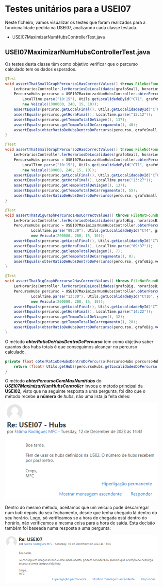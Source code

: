 # Testes unitários para a USEI07

Neste ficheiro, vamos visualizar os testes que foram realizados para a funcionalidade pedida na USEI07, analizando cada classe testada.
* USEI07MaximizarNumHubsControllerTest.java

## USEI07MaximizarNumHubsControllerTest.java

Os testes desta classe têm como objetivo verificar que o percurso calculado tem os dados esperados.

```java
@Test
void assertThatSmallGraphPercurso1HasCorrectValues() throws FileNotFoundException {
    LerHorariosController.lerHorariosDeLocalidades(grafoSmall, horariosSmall);
    PercursoHubs percurso = USEI07MaximizarNumHubsController.obterPercursoComMaxNumHubs(grafoSmall,5,
        LocalTime.parse("10:15"), Utils.getLocalidadeById("CT1", grafoSmall.vertices()),
        new Veiculo(1000000, 240, 15, 10));
    assertEquals(percurso.getLocalFinal(), Utils.getLocalidadeById("CT8", grafoSmall.vertices()));
    assertEquals(percurso.getHoraFinal(), LocalTime.parse("13:12"));
    assertEquals(percurso.getTempoTotalDeViagem(), 137);
    assertEquals(percurso.getTempoTotalDeCarregamento(), 40);
    assertEquals(obterRatioDeHubsDentroDoPercurso(percurso, grafoSmall.vertices()), (float)4/5);
}
```
```java
@Test
void assertThatSmallGraphPercurso2HasCorrectValues() throws FileNotFoundException {
    LerHorariosController.lerHorariosDeLocalidades(grafoSmall, horariosSmall);
    PercursoHubs percurso = USEI07MaximizarNumHubsController.obterPercursoComMaxNumHubs(grafoSmall,5,
        LocalTime.parse("10:15"), Utils.getLocalidadeById("CT1", grafoSmall.vertices()),
        new Veiculo(500000, 240, 15, 10));
    assertEquals(percurso.getLocalFinal(), Utils.getLocalidadeById("CT8", grafoSmall.vertices()));
    assertEquals(percurso.getHoraFinal(), LocalTime.parse("13:27"));
    assertEquals(percurso.getTempoTotalDeViagem(), 137);
    assertEquals(percurso.getTempoTotalDeCarregamento(), 55);
    assertEquals(obterRatioDeHubsDentroDoPercurso(percurso, grafoSmall.vertices()), (float)4/5);
}
```
```java
@Test
void assertThatBigGraphPercurso1HasCorrectValues() throws FileNotFoundException {
    LerHorariosController.lerHorariosDeLocalidades(grafoBig, horariosBig);
    PercursoHubs percurso = USEI07MaximizarNumHubsController.obterPercursoComMaxNumHubs(grafoBig,10,
            LocalTime.parse("09:30"), Utils.getLocalidadeById("CT4", grafoBig.vertices()),
            new Veiculo(200000, 200, 15, 10));
    assertEquals(percurso.getLocalFinal(), Utils.getLocalidadeById("CT85", grafoBig.vertices()));
    assertEquals(percurso.getHoraFinal(), LocalTime.parse("09:37"));
    assertEquals(percurso.getTempoTotalDeViagem(), 7);
    assertEquals(percurso.getTempoTotalDeCarregamento(), 0);
    assertEquals(obterRatioDeHubsDentroDoPercurso(percurso, grafoBig.vertices()), 0);
}
```
```java
@Test
void assertThatBigGraphPercurso2HasCorrectValues() throws FileNotFoundException {
    LerHorariosController.lerHorariosDeLocalidades(grafoBig, horariosBig);
    PercursoHubs percurso = USEI07MaximizarNumHubsController.obterPercursoComMaxNumHubs(grafoBig,8,
            LocalTime.parse("13:30"), Utils.getLocalidadeById("CT10", grafoBig.vertices()),
            new Veiculo(200000, 200, 15, 10));
    assertEquals(percurso.getLocalFinal(), Utils.getLocalidadeById("CT118", grafoBig.vertices()));
    assertEquals(percurso.getHoraFinal(), LocalTime.parse("14:22"));
    assertEquals(percurso.getTempoTotalDeViagem(), 32);
    assertEquals(percurso.getTempoTotalDeCarregamento(), 20);
    assertEquals(obterRatioDeHubsDentroDoPercurso(percurso, grafoBig.vertices()), (float)2/8);
}
```
O método ***obterRatioDeHubsDentroDoPercurso*** tem como objetivo saber quantos dos hubs totais é que conseguimos alcançar no percurso calculado.

```java
private float obterRatioDeHubsDentroDoPercurso(PercursoHubs percursoHubs, List<Localidade> localidades){
    return (float) Utils.getHubs(percursoHubs.getLocalidadesDoPercurso()).size() / Utils.getHubs(localidades).size();
}
```

O método ***obterPercursoComMaxNumHubs*** do ***USEI07MaximizarNumHubsController*** invoca o método principal da **USEI02**, visto que na seguinte resposta a uma pergunta, foi dito que o método recebe **o número** de *hubs*, não uma lista já feita deles:

![Invocação da USEI02](files/Invocacao_USEI02.PNG)

Dentro do mesmo método, aceitamos que um veículo pode descarregar num *hub* depois do seu fechamento, desde que tenha chegado lá dentro do seu horário. Logo, só verificamos se a hora de chegada está dentro do horário, não verificamos a mesma coisa para a hora de saída. Esta decisão também foi baseada numa resposta a uma pergunta:

![Descarregamento](files/Descarregar%20em%20Hubs%20a%20Fechar.PNG)